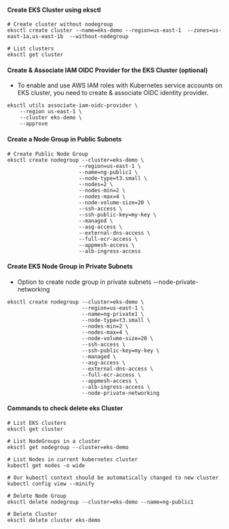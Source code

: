 #### Create EKS Cluster using eksctl
```
# Create cluster without nodegroup
eksctl create cluster --name=eks-demo --region=us-east-1  --zones=us-east-1a,us-east-1b  --without-nodegroup

# List clusters
eksctl get cluster
```

#### Create & Associate IAM OIDC Provider for the EKS Cluster (optional)
- To enable and use AWS IAM roles with Kubernetes service accounts on EKS cluster, you need to create & associate OIDC identity provider.
```
eksctl utils associate-iam-oidc-provider \
    --region us-east-1 \
    --cluster eks-demo \
    --approve
```

#### Create a Node Group in Public Subnets
```
# Create Public Node Group   
eksctl create nodegroup --cluster=eks-demo \
                       --region=us-east-1 \
                       --name=ng-public1 \
                       --node-type=t3.small \
                       --nodes=2 \
                       --nodes-min=2 \
                       --nodes-max=4 \
                       --node-volume-size=20 \
                       --ssh-access \
                       --ssh-public-key=my-key \
                       --managed \
                       --asg-access \
                       --external-dns-access \
                       --full-ecr-access \
                       --appmesh-access \
                       --alb-ingress-access 

```
#### Create EKS Node Group in Private Subnets
- Option to create node group in private subnets --node-private-networking
```
eksctl create nodegroup --cluster=eks-demo \
                        --region=us-east-1 \
                        --name=ng-private1 \
                        --node-type=t3.small \
                        --nodes-min=2 \
                        --nodes-max=4 \
                        --node-volume-size=20 \
                        --ssh-access \
                        --ssh-public-key=my-key \
                        --managed \
                        --asg-access \
                        --external-dns-access \
                        --full-ecr-access \
                        --appmesh-access \
                        --alb-ingress-access \
                        --node-private-networking
```
#### Commands to check delete eks Cluster
```
# List EKS clusters
eksctl get cluster

# List NodeGroups in a cluster
eksctl get nodegroup --cluster=eks-demo

# List Nodes in current kubernetes cluster
kubectl get nodes -o wide

# Our kubectl context should be automatically changed to new cluster
kubectl config view --minify

# Delete Node Group
eksctl delete nodegroup --cluster=eks-demo --name=ng-public1

# Delete Cluster
eksctl delete cluster eks-demo

```
